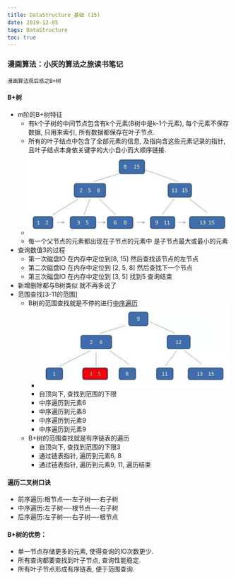 ```yaml
---
title: DataStructure_基础 (15)
date: 2019-12-05
tags: DataStructure
toc: true
---
```


### 漫画算法：小灰的算法之旅读书笔记
    漫画算法观后感之B+树

<!-- more -->

#### B+树
- m阶的B+树特征
    * 有k个子树的中间节点包含有k个元素(B树中是k-1个元素), 每个元素不保存数据, 只用来索引, 所有数据都保存在叶子节点.
    * 所有的叶子结点中包含了全部元素的信息, 及指向含这些元素记录的指针, 且叶子结点本身依关键字的大小自小而大顺序链接.
    * ![3阶B+树](/img/20191205_1.png)
    * 每一个父节点的元素都出现在子节点的元素中 是子节点最大或最小的元素
- 查询数值3的过程
    * 第一次磁盘IO 在内存中定位到[8, 15] 然后查找该节点的左节点
    * 第二次磁盘IO 在内存中定位到 [2, 5, 8] 然后查找下一个节点
    * 第三次磁盘IO 在内存中定位到 [3, 5] 找到5 查询结束
- 新增删除都与B树类似 就不再多说了
- 范围查找\[3-11的范围]
    * B树的范围查找就是不停的进行<a href="#desc1">中序遍历</a>
        * ![3阶B树](/img/20191205_2.png)
        * 自顶向下, 查找到范围的下限
        * 中序遍历到元素6
        * 中序遍历到元素8
        * 中序遍历到元素9
        * 中序遍历到元素9
    * B+树的范围查找就是有序链表的遍历
        * 自顶向下, 查找到范围的下限3
        * 通过链表指针, 遍历到元素6, 8
        * 通过链表指针, 遍历到元素9, 11, 遍历结束

#### 遍历二叉树口诀<span id="desc1"></span>
- 前序遍历:根节点—-左子树—-右子树
- 中序遍历:左子树—-根节点—-右子树
- 后序遍历:左子树—-右子树—-根节点

#### B+树的优势：
- 单一节点存储更多的元素, 使得查询的IO次数更少.
- 所有查询都要查找到叶子节点, 查询性能稳定.
- 所有叶子节点形成有序链表, 便于范围查询.




    